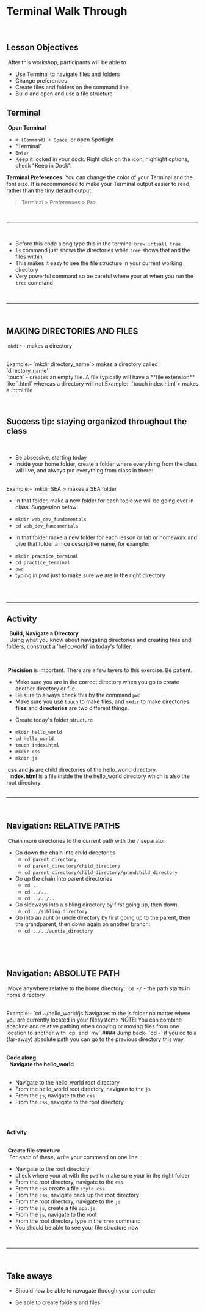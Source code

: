 # Terminal Walk Through
​
## Lesson Objectives
​
After this workshop, participants will be able to
​
* Use Terminal to navigate files and folders
* Change preferences
* Create files and folders on the command line
* Build and open and use a file structure

## Terminal
​
**Open Terminal**
​
- `⌘ (Command) + Space`, or open Spotlight
- "Terminal"
- `Enter`
​
- Keep it locked in your dock. Right click on the icon, highlight options, check "Keep in Dock".
​

**Terminal Preferences**
​
You can change the color of your Terminal and the font size. It is recommended to make your Terminal output easier to read, rather than the tiny default output.
​
> Terminal > Preferences > Pro
​
<br>
<hr>
​

- Before this code along type this in the terminal `brew intsall tree`
- `ls` command just shows the directories while `tree` shows that and the files within
- This makes it easy to see the file structure in your current working directory
- Very powerful command so be careful where your at when you run the `tree` command

<br>
<hr>
​

## MAKING DIRECTORIES AND FILES
​
`mkdir` - makes a directory

<br>
​
Example:
​
- `mkdir directory_name`
​
	> makes a directory called 'directory_name'`
​
<br>
​
`touch` - creates an empty file. A file typically will have a **file extension** like `.html` whereas a directory will not.
​
​
Example:
​
- `touch index.html`
​
	> makes a .html file
​
<br>

​
## Success tip: staying organized throughout the class
​
* Be obsessive, starting today
* Inside your home folder, create a folder where everything from the class will live, and always put everything from class in there:

<br>
​
Example:
​
- `mkdir SEA`
​
	> makes a SEA folder


* In that folder, make a new folder for each topic we will be going over in class. Suggestion below:
​
- `mkdir web_dev_fundamentals`
- `cd web_dev_fundamentals`
​
* In that folder make a new folder for each lesson or lab or homework and give that folder a nice descriptive name, for example:
​
- `mkdir practice_terminal`
- `cd practice_terminal`
- `pwd`
- typing in pwd just to make sure we are in the right directory

​
​
<br>
​<hr>

## Activity
​
​
**Build, Navigate a Directory**<br>
​
​
Using what you know about navigating directories and creating files and folders, construct a 'hello_world' in today's folder.

<br>

​
**Precision** is important. There are a few layers to this exercise. Be patient.
​
- Make sure you are in the correct directory when you go to create another directory or file.
- Be sure to always check this by the command `pwd`
- Make sure you use `touch` to make files, and `mkdir` to make directories. **files** and **directories** are two different things.
​
* Create today's folder structure
- `mkdir hello_world`
- `cd hello_world`​
- `touch index.html`
- `mkdir css`
- `mkdir js`

​
**css** and **js** are child directories of the hello_world directory.<br>
​
​
**index.html** is a file inside the the hello_world directory which is also the root directory.<br>
​
​
<br>
<hr>
​

## Navigation: RELATIVE PATHS
​
Chain more directories to the current path with the `/` separator
​
- Go down the chain into child directories
	- `cd parent_directory`
	- `cd parent_directory/child_directory`
	- `cd parent_directory/child_directory/grandchild_directory`
​
- Go up the chain into parent directories
	- `cd ..`
	- `cd ../..`
	- `cd ../../..`
​
- Go sideways into a sibling directory by first going up, then down
	- `cd ../sibling_directory`
​
- Go into an aunt or uncle directory by first going up to the parent, then the grandparent, then down again on another branch:
​
	- `cd ../../auntie_directory`
​
<br>

​
## Navigation: ABSOLUTE PATH
​
Move anywhere relative to the home directory: 
​
`cd ~/` - the path starts in home directory

<br>
​
Example:
​
- `cd ~/hello_world/js`
​
Navigates to the js folder no matter where you are currently located in your filesystem
​
> NOTE: You can combine absolute and relative pathing when copying or moving files from one location to another with `cp` and `mv`.
​
#### Jump back
​
- `cd -` if you cd to a (far-away) absolute path you can go to the previous directory this way
​

<br>
​

**Code along**<br>
​
​
**Navigate the hello_world**<br>
​
​
* Navigate to the hello_world root directory
* From the hello_world root directory, navigate to the `js`
* From the `js`, navigate to the `css`
* From the `css`, navigate to the root directory
​
<br>
​

**Activity**<br>
​

​
**Create file structure**<br>
​
​
For each of these, write your command on one line
​
* Navigate to the root directory
* check where your at with the `pwd` to make sure your in the right folder
* From the root directory, navigate to the `css`
* From the `css` create a file `style.css`
* From the `css`, navigate back up the root directory
* From the root directory, navigate to the `js`
* From the `js`, create a file `app.js`
* From the `js`, navigate to the root
* From the root directory type in the `tree` command
* You should be able to see your file structure now

​
<br>
<hr>

​
## Take aways

- Should now be able to navagate through your computer

- Be able to create folders and files



